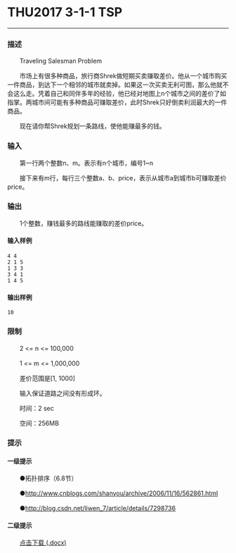 # THU2017 3-1-1 TSP

------

### **描述**

　　Traveling Salesman Problem

　　市场上有很多种商品，旅行商Shrek做短期买卖赚取差价。他从一个城市购买一件商品，到达下一个相邻的城市就卖掉。如果这一次买卖无利可图，那么他就不会这么走。凭着自己和同伴多年的经验，他已经对地图上n个城市之间的差价了如指掌。两城市间可能有多种商品可赚取差价，此时Shrek只好倒卖利润最大的一件商品。

　　现在请你帮Shrek规划一条路线，使他能赚最多的钱。

### **输入**

　　第一行两个整数n、m。表示有n个城市，编号1~n

　　接下来有m行，每行三个整数a、b、price，表示从城市a到城市b可赚取差价price。

### **输出**

　　1个整数，赚钱最多的路线能赚取的差价price。

#### **输入样例**

```
4 4
2 1 5
1 3 3
3 4 1
1 4 5
```

#### **输出样例**

```
10
```

### **限制**

　　2 <= n <= 100,000

　　1 <= m <= 1,000,000

　　差价范围是[1, 1000]

　　输入保证道路之间没有形成环。

　　时间：2 sec

　　空间：256MB

### **提示**

#### **一级提示**

　　●拓扑排序（6.8节）

　　●http://www.cnblogs.com/shanyou/archive/2006/11/16/562861.html

　　●http://blog.csdn.net/liwen_7/article/details/7298736

#### **二级提示**

　　[点击下载 (.docx)](https://dsa.cs.tsinghua.edu.cn/oj/attachment/7315/73150cfc742986fe9b7a2fdbd68df065e83af007.docx)